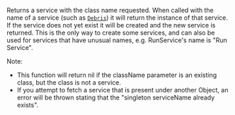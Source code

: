 Returns a service with the class name requested. When called with the name
of a service (such as [`Debris`](https://create.roblox.com/docs/reference/engine/classes/Debris)) it will return the instance of that
service. If the service does not yet exist it will be created and the new
service is returned. This is the only way to create some services, and can
also be used for services that have unusual names, e.g. RunService's name
is "Run Service".

Note:

- This function will return nil if the className parameter is an existing
class, but the class is not a service.
- If you attempt to fetch a service that is present under another Object,
an error will be thrown stating that the "singleton serviceName already
exists".